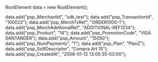 RootElement data = new RootElement();

data.add("psp_MerchantId", "sdk_test");
data.add("psp_TransactionId", "100022");
data.add("psp_MerchTxRef", "ORDER1000-1");
data.add("psp_MerchAdditionalRef", "ADDITIONAL-REF1234");
data.add("psp_Product", "14");
data.add("psp_PromotionCode", "VISA SANTANDER");
data.add("psp_Amount", "15050");
data.add("psp_NumPayments", "1");
data.add("psp_Plan", "PlanZ");
data.add("psp_SoftDescriptor", "Compra Art 15");
data.add("psp_CreatedAt", "2008-01-12 13:05:35-03:00");
